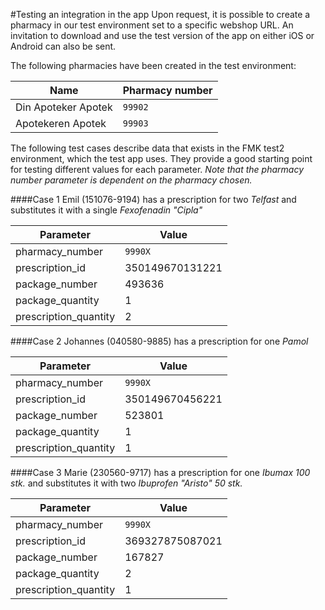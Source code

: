 #Testing an integration in the app
Upon request, it is possible to create a pharmacy in our test environment set to a specific webshop URL. 
An invitation to download and use the test version of the app on either iOS or Android can also be sent. 


The following pharmacies have been created in the test environment:

|Name                 |Pharmacy number|
|---------------------|---------------|
|Din Apoteker Apotek  |`99902`        |
|Apotekeren Apotek    |`99903`        |


The following test cases describe data that exists in the FMK test2 environment, which the test app uses.
They provide a good starting point for testing different values for each parameter.
_Note that the pharmacy number parameter is dependent on the pharmacy chosen._

####Case 1
Emil (151076-9194) has a prescription for two _Telfast_ and substitutes it with a single _Fexofenadin "Cipla"_

|Parameter            |Value          |
|---------------------|---------------|
|pharmacy_number      |`9990X`        |
|prescription_id      |350149670131221|
|package_number       |493636         |
|package_quantity     |1              |
|prescription_quantity|2              |


####Case 2
Johannes (040580-9885) has a prescription for one _Pamol_

|Parameter            |Value          |
|---------------------|---------------|
|pharmacy_number      |`9990X`        |
|prescription_id      |350149670456221|
|package_number       |523801         |
|package_quantity     |1              |
|prescription_quantity|1              |


####Case 3
Marie (230560-9717) has a prescription for one _Ibumax 100 stk._ and substitutes it with two _Ibuprofen "Aristo" 50 stk._

|Parameter            |Value          |
|---------------------|---------------|
|pharmacy_number      |`9990X`        |
|prescription_id      |369327875087021|
|package_number       |167827         |
|package_quantity     |2              |
|prescription_quantity|1              |
